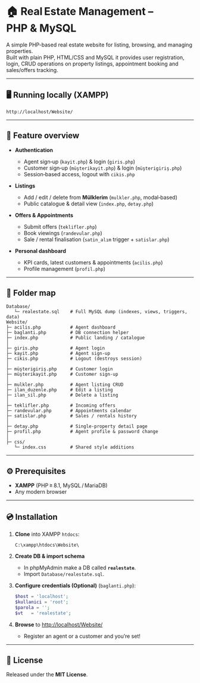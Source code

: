 # 🏠 Real Estate Management – PHP & MySQL

A simple PHP-based real estate website for listing, browsing, and managing properties.  
Built with plain PHP, HTML/CSS and MySQL it provides user registration, login, CRUD operations on property listings, appointment booking and sales/offers tracking.

---

## 🖥️ Running locally (XAMPP)

```
http://localhost/Website/
```
---

## 🚀 Feature overview

* **Authentication**

  * Agent sign‑up (`kayit.php`) & login (`giris.php`)
  * Customer sign‑up (`müşterikayit.php`) & login (`müşterigiriş.php`)
  * Session‑based access, logout with `cikis.php`
* **Listings**

  * Add / edit / delete from **Mülklerim** (`mulkler.php`, modal‑based)
  * Public catalogue & detail view (`index.php`, `detay.php`)
* **Offers & Appointments**

  * Submit offers (`teklifler.php`)
  * Book viewings (`randevular.php`)
  * Sale / rental finalisation (`satin_alım` trigger + `satislar.php`)
* **Personal dashboard**

  * KPI cards, latest customers & appointments (`acilis.php`)
  * Profile management (`profil.php`)

---

## 📂 Folder map

```
Database/
   └─ realestate.sql    # Full MySQL dump (indexes, views, triggers, data)
Website/
├─ acilis.php           # Agent dashboard
├─ baglanti.php         # DB connection helper
├─ index.php            # Public landing / catalogue
│
├─ giris.php            # Agent login
├─ kayit.php            # Agent sign‑up
├─ cikis.php            # Logout (destroys session)
│
├─ müşterigiriş.php     # Customer login
├─ müşterikayit.php     # Customer sign‑up
│
├─ mulkler.php          # Agent listing CRUD
├─ ilan_duzenle.php     # Edit a listing
├─ ilan_sil.php         # Delete a listing
│
├─ teklifler.php        # Incoming offers
├─ randevular.php       # Appointments calendar
├─ satislar.php         # Sales / rentals history
│
├─ detay.php            # Single‑property detail page
├─ profil.php           # Agent profile & password change
│
├─ css/
   └─ index.css         # Shared style additions
```

---

## ⚙️ Prerequisites

* **XAMPP** (PHP ≥ 8.1, MySQL / MariaDB)
* Any modern browser

---

## 💿 Installation

1. **Clone** into XAMPP `htdocs`:

   ```
   C:\xampp\htdocs\Website\
   ```
2. **Create DB & import schema**

   * In phpMyAdmin make a DB called **`realestate`**.
   * Import `Database/realestate.sql`.
3. **Configure credentials (Optional)** (`baglanti.php`):

   ```php
   $host = 'localhost';
   $kullanici = 'root';
   $parola = '';
   $vt   = 'realestate';
   ```
4. **Browse** to [http://localhost/Website/](http://localhost/Website/)
   * Register an agent or a customer and you’re set!

---

## 📝 License

Released under the **MIT License**.
